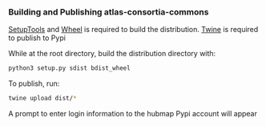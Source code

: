 ### Building and Publishing atlas-consortia-commons

<a href="https://pypi.org/project/setuptools/">SetupTools</a> and <a href="https://pypi.org/project/wheel/">Wheel</a> is required to build the distribution. <a href="https://pypi.org/project/twine/">Twine</a> is required to publish to Pypi

While at the root directory, build the distribution directory with: 

```bash
python3 setup.py sdist bdist_wheel
```

To publish, run:

```bash
twine upload dist/*
```

A prompt to enter login information to the hubmap Pypi account will appear